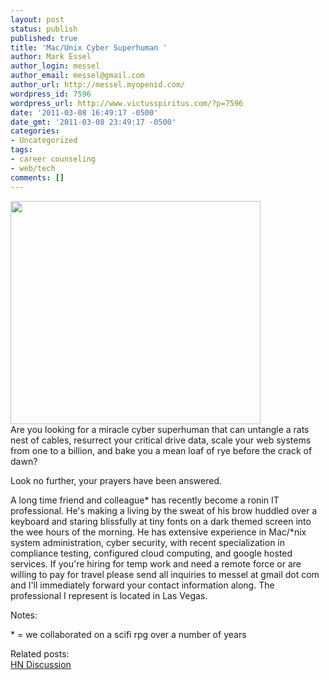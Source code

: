 ```yaml
---
layout: post
status: publish
published: true
title: 'Mac/Unix Cyber Superhuman '
author: Mark Essel
author_login: messel
author_email: messel@gmail.com
author_url: http://messel.myopenid.com/
wordpress_id: 7596
wordpress_url: http://www.victusspiritus.com/?p=7596
date: '2011-03-08 16:49:17 -0500'
date_gmt: '2011-03-08 23:49:17 -0500'
categories:
- Uncategorized
tags:
- career counseling
- web/tech
comments: []
---
```

<p><a href="http://www.victusspiritus.com/wp-content/uploads/2011/03/cyber_superhuman.jpg"><img src="http://www.victusspiritus.com/wp-content/uploads/2011/03/cyber_superhuman.jpg" alt="" title="cyber_superhuman" width="400" height="357" class="aligncenter size-full wp-image-7598" /></a><br />
Are you looking for a miracle cyber superhuman that can untangle a rats nest of cables, resurrect your critical drive data, scale your web systems from one to a billion, and bake you a mean loaf of rye before the crack of dawn? </p>
<p>Look no further, your prayers have been answered.</p>
<p>A long time friend and colleague* has recently become a ronin IT professional. He's making a living by the sweat of his brow huddled over a keyboard and staring blissfully at tiny fonts on a dark themed screen into the wee hours of the morning. He has extensive experience in Mac/*nix system administration, cyber security, with recent specialization in compliance testing, configured cloud computing, and google hosted services. If you're hiring for temp work and need a remote force or are willing to pay for travel please send all inquiries to messel at gmail dot com and I'll immediately forward your contact information along. The professional I represent is located in Las Vegas.</p>
<p>Notes:</p>
<p>* = we collaborated on a scifi rpg over a number of years</p>
<p>Related posts:<br />
<a href="http://news.ycombinator.com/item?id=2302975">HN Discussion</a></p>
